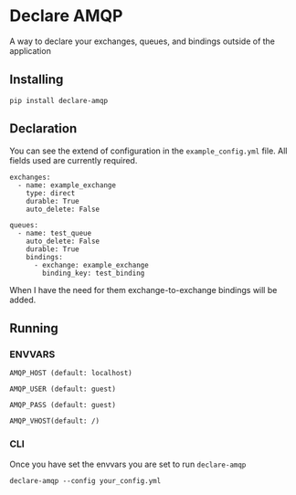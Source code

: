 # Declare AMQP

A way to declare your exchanges, queues, and bindings outside of the application

## Installing

    pip install declare-amqp

## Declaration

You can see the extend of configuration in the `example_config.yml` file. All
fields used are currently required.

    exchanges:
      - name: example_exchange
        type: direct
        durable: True
        auto_delete: False

    queues:
      - name: test_queue
        auto_delete: False
        durable: True
        bindings:
          - exchange: example_exchange
            binding_key: test_binding

When I have the need for them exchange-to-exchange bindings will be added.

## Running

### ENVVARS

    AMQP_HOST (default: localhost)

    AMQP_USER (default: guest)

    AMQP_PASS (default: guest)

    AMQP_VHOST(default: /)


### CLI

Once you have set the envvars you are set to run `declare-amqp`

    declare-amqp --config your_config.yml
